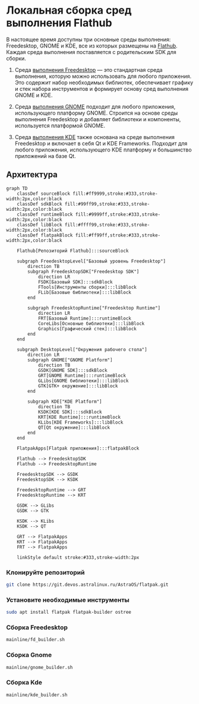 # Локальная сборка сред выполнения Flathub 
В настоящее время доступны три основные среды выполнения: Freedesktop, GNOME и KDE, все из которых размещены на [Flathub](https://flathub.org/). Каждая среда выполнения поставляется с родительским SDK для сборки.
1. Среда [выполнения Freedesktop](https://gitlab.com/freedesktop-sdk/freedesktop-sdk/) — это стандартная среда выполнения, которую можно использовать для любого приложения. Это содержит набор необходимых библиотек, обеспечивает графику и стек набора инструментов и формирует основу сред выполнения GNOME и KDE.

2. Среда [выполнения GNOME](https://gitlab.gnome.org/GNOME/gnome-build-meta) подходит для любого приложения, использующего платформу GNOME. Строится на основе среды выполнения Freedesktop и добавляет библиотеки и компоненты, используется платформой GNOME.

3. Среда [выполнения KDE](https://invent.kde.org/packaging/flatpak-kde-runtime) также основана на среде выполнения Freedesktop и включает в себя Qt и KDE Frameworks. Подходит для любого приложения, использующего KDE платформу и большинство приложений на базе Qt.

## Архитектура
```mermaid
graph TD
    classDef sourceBlock fill:#ff9999,stroke:#333,stroke-width:2px,color:black
    classDef sdkBlock fill:#99ff99,stroke:#333,stroke-width:2px,color:black
    classDef runtimeBlock fill:#9999ff,stroke:#333,stroke-width:2px,color:black
    classDef libBlock fill:#ffff99,stroke:#333,stroke-width:2px,color:black
    classDef flatpakBlock fill:#ff99ff,stroke:#333,stroke-width:2px,color:black

    Flathub[Репозиторий Flathub]:::sourceBlock

    subgraph FreedesktopLevel["Базовый уровень Freedesktop"]
        direction TB
        subgraph FreedesktopSDK["Freedesktop SDK"]
            direction LR
            FSDK[Базовый SDK]:::sdkBlock
            FTools[Инструменты сборки]:::libBlock
            FLib[Базовые библиотеки]:::libBlock
        end
        
        subgraph FreedesktopRuntime["Freedesktop Runtime"]
            direction LR
            FRT[Базовый Runtime]:::runtimeBlock
            CoreLibs[Основные библиотеки]:::libBlock
            Graphics[Графический стек]:::libBlock
        end
    end

    subgraph DesktopLevel["Окружения рабочего стола"]
        direction LR
        subgraph GNOME["GNOME Platform"]
            direction TB
            GSDK[GNOME SDK]:::sdkBlock
            GRT[GNOME Runtime]:::runtimeBlock
            GLibs[GNOME библиотеки]:::libBlock
            GTK[GTK+ окружение]:::libBlock
        end

        subgraph KDE["KDE Platform"]
            direction TB
            KSDK[KDE SDK]:::sdkBlock
            KRT[KDE Runtime]:::runtimeBlock
            KLibs[KDE Frameworks]:::libBlock
            QT[Qt окружение]:::libBlock
        end
    end

    FlatpakApps[Flatpak приложения]:::flatpakBlock

    Flathub --> FreedesktopSDK
    Flathub --> FreedesktopRuntime
    
    FreedesktopSDK --> GSDK
    FreedesktopSDK --> KSDK
    
    FreedesktopRuntime --> GRT
    FreedesktopRuntime --> KRT
    
    GSDK --> GLibs
    GSDK --> GTK
    
    KSDK --> KLibs
    KSDK --> QT
    
    GRT --> FlatpakApps
    KRT --> FlatpakApps
    FRT --> FlatpakApps

    linkStyle default stroke:#333,stroke-width:2px
```


### Клонируйте репозиторий
```bash
git clone https://git.devos.astralinux.ru/AstraOS/flatpak.git
```

### Установите необходимые инструменты
```bash
sudo apt install flatpak flatpak-builder ostree 
```
### Сборка Freedesktop 
```bash
mainline/fd_builder.sh
```
### Сборка Gnome
```bash
mainline/gnome_builder.sh
```
### Сборка Kde
```bash
mainline/kde_builder.sh
```